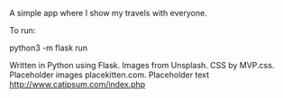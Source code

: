 A simple app where I show my travels with everyone.

To run:

python3 -m flask run

Written in Python using Flask. Images from Unsplash. CSS by MVP.css. Placeholder images placekitten.com. Placeholder text http://www.catipsum.com/index.php
